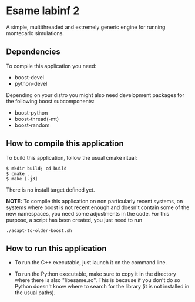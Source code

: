 Esame labinf 2
==============

A simple, multithreaded and extremely generic engine for running
montecarlo simulations.

Dependencies
------------

To compile this application you need:

* boost-devel
* python-devel

Depending on your distro you might also need development packages
for the following boost subcomponents:

* boost-python
* boost-thread(-mt)
* boost-random

How to compile this application
-------------------------------
To build this application, follow the usual cmake ritual:

    $ mkdir build; cd build
    $ cmake ..
    $ make [-j3]

There is no install target defined yet.

**NOTE:**
To compile this application on non particularly recent systems,
on systems where boost is not recent enough and doesn't contain
some of the new namespaces, you need some adjustments in the code.
For this purpose, a script has been created, you just need to run

    ./adapt-to-older-boost.sh


How to run this application
---------------------------

* To run the C++ executable, just launch it on the command line.

* To run the Python executable, make sure to copy it in the
directory where there is also "libesame.so". This is because if
you don't do so Python doesn't know where to search for the
library (it is not installed in the usual paths).

